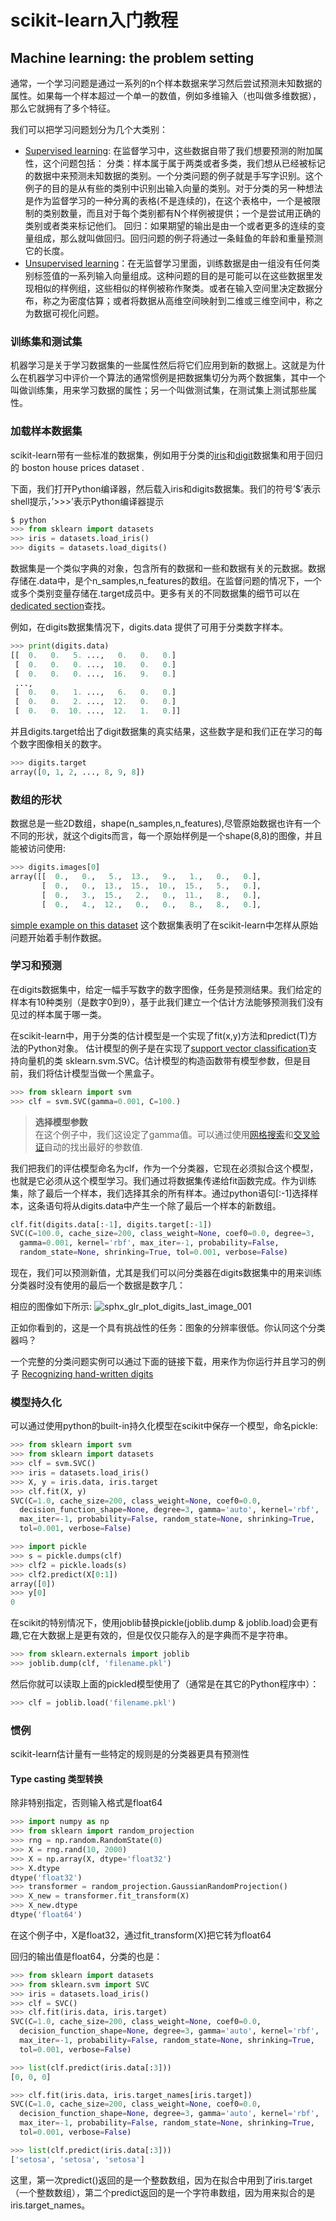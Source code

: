 # scikit-learn入门教程


## Machine learning: the problem setting

通常，一个学习问题是通过一系列的n个样本数据来学习然后尝试预测未知数据的属性。如果每一个样本超过一个单一的数值，例如多维输入（也叫做多维数据），那么它就拥有了多个特征。

我们可以把学习问题划分为几个大类别：

- [Supervised learning](http://scikit-learn.org/dev/supervised_learning.html#supervised-learning): 在监督学习中，这些数据自带了我们想要预测的附加属性，这个问题包括：
分类：样本属于属于两类或者多类，我们想从已经被标记的数据中来预测未知数据的类别。一个分类问题的例子就是手写字识别。这个例子的目的是从有些的类别中识别出输入向量的类别。对于分类的另一种想法是作为监督学习的一种分离的表格(不是连续的)，在这个表格中，一个是被限制的类别数量，而且对于每个类别都有N个样例被提供；一个是尝试用正确的类别或者类来标记他们。
回归：如果期望的输出是由一个或者更多的连续的变量组成，那么就叫做回归。回归问题的例子将通过一条鲑鱼的年龄和重量预测它的长度。
- [Unsupervised learning](http://scikit-learn.org/dev/unsupervised_learning.html#unsupervised-learning)：在无监督学习里面，训练数据是由一组没有任何类别标签值的一系列输入向量组成。这种问题的目的是可能可以在这些数据里发现相似的样例组，这些相似的样例被称作聚类。或者在输入空间里决定数据分布，称之为密度估算；或者将数据从高维空间映射到二维或三维空间中，称之为数据可视化问题。


### 训练集和测试集
机器学习是关于学习数据集的一些属性然后将它们应用到新的数据上。这就是为什么在机器学习中评价一个算法的通常惯例是把数据集切分为两个数据集，其中一个叫做训练集，用来学习数据的属性；另一个叫做测试集，在测试集上测试那些属性。


### 加载样本数据集

scikit-learn带有一些标准的数据集，例如用于分类的[iris](https://en.wikipedia.org/wiki/Iris_flower_data_set)和[digit](http://archive.ics.uci.edu/ml/datasets/Pen-Based+Recognition+of+Handwritten+Digits)数据集和用于回归的 boston house prices dataset .

下面，我们打开Python编译器，然后载入iris和digits数据集。我们的符号’$’表示shell提示，’>>>’表示Python编译器提示
```python
$ python
>>> from sklearn import datasets
>>> iris = datasets.load_iris()
>>> digits = datasets.load_digits()
```

数据集是一个类似字典的对象，包含所有的数据和一些和数据有关的元数据。数据存储在.data中，是个n_samples,n_features的数组。在监督问题的情况下，一个或多个类别变量存储在.target成员中。更多有关的不同数据集的细节可以在[dedicated section](http://scikit-learn.org/dev/datasets/index.html#datasets)查找。

例如，在digits数据集情况下，digits.data 提供了可用于分类数字样本。
```python
>>> print(digits.data)  
[[  0.   0.   5. ...,   0.   0.   0.]
 [  0.   0.   0. ...,  10.   0.   0.]
 [  0.   0.   0. ...,  16.   9.   0.]
 ...,
 [  0.   0.   1. ...,   6.   0.   0.]
 [  0.   0.   2. ...,  12.   0.   0.]
 [  0.   0.  10. ...,  12.   1.   0.]]
 ```

 并且digits.target给出了digit数据集的真实结果，这些数字是和我们正在学习的每个数字图像相关的数字。
 ```python
 >>> digits.target
 array([0, 1, 2, ..., 8, 9, 8])
```

### 数组的形状

数据总是一些2D数组，shape(n_samples,n_features),尽管原始数据也许有一个不同的形状，就这个digits而言，每一个原始样例是一个shape(8,8)的图像，并且能被访问使用:

```python
>>> digits.images[0]
array([[  0.,   0.,   5.,  13.,   9.,   1.,   0.,   0.],
       [  0.,   0.,  13.,  15.,  10.,  15.,   5.,   0.],
       [  0.,   3.,  15.,   2.,   0.,  11.,   8.,   0.],
       [  0.,   4.,  12.,   0.,   0.,   8.,   8.,   0.],
```
[simple example on this dataset](http://scikit-learn.org/dev/auto_examples/classification/plot_digits_classification.html#example-classification-plot-digits-classification-py) 这个数据集表明了在scikit-learn中怎样从原始问题开始着手制作数据。


### 学习和预测

在digits数据集中，给定一幅手写数字的数字图像，任务是预测结果。我们给定的样本有10种类别（是数字0到9），基于此我们建立一个估计方法能够预测我们没有见过的样本属于哪一类。

在scikit-learn中，用于分类的估计模型是一个实现了fit(x,y)方法和predict(T)方法的Python对象。
估计模型的例子是在实现了[support vector classification](https://en.wikipedia.org/wiki/Support_vector_machine)支持向量机的类 sklearn.svm.SVC。估计模型的构造函数带有模型参数，但是目前，我们将估计模型当做一个黑盒子。
```python
>>> from sklearn import svm  
>>> clf = svm.SVC(gamma=0.001, C=100.)
```
> **选择模型参数**  
在这个例子中，我们这设定了gamma值。可以通过使用[网格搜索](http://scikit-learn.org/dev/modules/grid_search.html#grid-search)和[交叉验证](http://scikit-learn.org/dev/modules/cross_validation.html#cross-validation)自动的找出最好的参数值.

我们把我们的评估模型命名为clf，作为一个分类器，它现在必须拟合这个模型，也就是它必须从这个模型学习。我们通过将数据集传递给fit函数完成。作为训练集，除了最后一个样本，我们选择其余的所有样本。通过python语句[:-1]选择样本，这条语句将从digits.data中产生一个除了最后一个样本的新数组。

```python
clf.fit(digits.data[:-1], digits.target[:-1])    
SVC(C=100.0, cache_size=200, class_weight=None, coef0=0.0, degree=3,  
  gamma=0.001, kernel='rbf', max_iter=-1, probability=False,  
  random_state=None, shrinking=True, tol=0.001, verbose=False)
```
现在，我们可以预测新值，尤其是我们可以问分类器在digits数据集中的用来训练分类器时没有使用的最后一个数据是数字几：

相应的图像如下所示:
![sphx_glr_plot_digits_last_image_001]()

正如你看到的，这是一个具有挑战性的任务：图象的分辨率很低。你认同这个分类器吗？

一个完整的分类问题实例可以通过下面的链接下载，用来作为你运行并且学习的例子 [Recognizing hand-written digits](http://scikit-learn.org/dev/auto_examples/classification/plot_digits_classification.html#sphx-glr-auto-examples-classification-plot-digits-classification-py)


### 模型持久化

可以通过使用python的built-in持久化模型在scikit中保存一个模型，命名pickle:
```python
>>> from sklearn import svm
>>> from sklearn import datasets
>>> clf = svm.SVC()
>>> iris = datasets.load_iris()
>>> X, y = iris.data, iris.target
>>> clf.fit(X, y)  
SVC(C=1.0, cache_size=200, class_weight=None, coef0=0.0,
  decision_function_shape=None, degree=3, gamma='auto', kernel='rbf',
  max_iter=-1, probability=False, random_state=None, shrinking=True,
  tol=0.001, verbose=False)

>>> import pickle
>>> s = pickle.dumps(clf)
>>> clf2 = pickle.loads(s)
>>> clf2.predict(X[0:1])
array([0])
>>> y[0]
0
```
在scikit的特别情况下，使用joblib替换pickle(joblib.dump & joblib.load)会更有趣,它在大数据上是更有效的，但是仅仅只能存入的是字典而不是字符串。
```python
>>> from sklearn.externals import joblib
>>> joblib.dump(clf, 'filename.pkl')
```
然后你就可以读取上面的pickled模型使用了（通常是在其它的Python程序中）：

```python
>>> clf = joblib.load('filename.pkl')
```

### 惯例

scikit-learn估计量有一些特定的规则是的分类器更具有预测性

#### Type casting 类型转换

除非特别指定，否则输入格式是float64

```python
>>> import numpy as np
>>> from sklearn import random_projection
>>> rng = np.random.RandomState(0)
>>> X = rng.rand(10, 2000)
>>> X = np.array(X, dtype='float32')
>>> X.dtype
dtype('float32')
>>> transformer = random_projection.GaussianRandomProjection()
>>> X_new = transformer.fit_transform(X)
>>> X_new.dtype
dtype('float64')
```
在这个例子中，X是float32，通过fit_transform(X)把它转为float64

回归的输出值是float64，分类的也是：
```python
>>> from sklearn import datasets
>>> from sklearn.svm import SVC
>>> iris = datasets.load_iris()
>>> clf = SVC()
>>> clf.fit(iris.data, iris.target)  
SVC(C=1.0, cache_size=200, class_weight=None, coef0=0.0,
  decision_function_shape=None, degree=3, gamma='auto', kernel='rbf',
  max_iter=-1, probability=False, random_state=None, shrinking=True,
  tol=0.001, verbose=False)

>>> list(clf.predict(iris.data[:3]))
[0, 0, 0]

>>> clf.fit(iris.data, iris.target_names[iris.target])  
SVC(C=1.0, cache_size=200, class_weight=None, coef0=0.0,
  decision_function_shape=None, degree=3, gamma='auto', kernel='rbf',
  max_iter=-1, probability=False, random_state=None, shrinking=True,
  tol=0.001, verbose=False)

>>> list(clf.predict(iris.data[:3]))  
['setosa', 'setosa', 'setosa']
```
这里，第一次predict()返回的是一个整数数组，因为在拟合中用到了iris.target（一个整数数组），第二个predict返回的是一个字符串数组，因为用来拟合的是iris.target_names。
